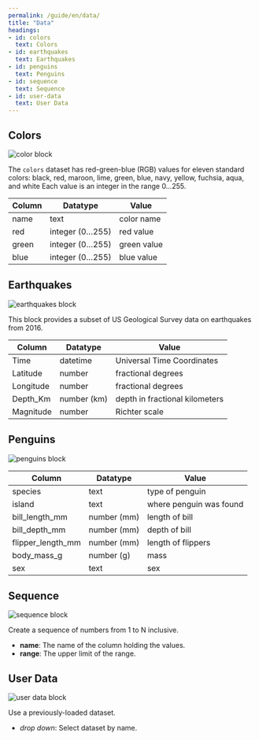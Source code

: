 ```yaml
---
permalink: /guide/en/data/
title: "Data"
headings:
- id: colors
  text: Colors
- id: earthquakes
  text: Earthquakes
- id: penguins
  text: Penguins
- id: sequence
  text: Sequence
- id: user-data
  text: User Data
---
```


## Colors

<img class="block" src="{{page.permalink | append: 'colors.svg' | relative_url}}" alt="color block"/>

The `colors` dataset has red-green-blue (RGB) values for eleven standard colors:
black, red, maroon, lime, green, blue, navy, yellow, fuchsia, aqua, and white
Each value is an integer in the range 0…255.

| Column    | Datatype        | Value       |
| --------- | --------------- | ----------- |
| name      | text            | color name  |
| red       | integer (0…255) | red value   |
| green     | integer (0…255) | green value |
| blue      | integer (0…255) | blue value  |

## Earthquakes

<img class="block" src="{{page.permalink | append: 'earthquakes.svg' | relative_url}}" alt="earthquakes block"/>

This block provides a subset of US Geological Survey data on earthquakes from 2016.

| Column    | Datatype    | Value |
| --------- | ----------- | ----- |
| Time      | datetime    | Universal Time Coordinates |
| Latitude  | number      | fractional degrees |
| Longitude | number      | fractional degrees |
| Depth_Km  | number (km) | depth in fractional kilometers |
| Magnitude | number      | Richter scale |

## Penguins

<img class="block" src="{{page.permalink | append: 'penguins.svg' | relative_url}}" alt="penguins block"/>

| Column            | Datatype    | Value |
| ----------------- | ----------- | ----- |
| species           | text        | type of penguin |
| island            | text        | where penguin was found |
| bill_length_mm    | number (mm) | length of bill |
| bill_depth_mm     | number (mm) | depth of bill |
| flipper_length_mm | number (mm) | length of flippers |
| body_mass_g       | number (g)  | mass |
| sex               | text        | sex |

## Sequence

<img class="block" src="{{page.permalink | append: 'sequence.svg' | relative_url}}" alt="sequence block"/>

Create a sequence of numbers from 1 to N inclusive.

- **name**: The name of the column holding the values.
- **range**: The upper limit of the range.

## User Data

<img class="block" src="{{page.permalink | append: 'user_data.svg' | relative_url}}" alt="user data block"/>

Use a previously-loaded dataset.

- *drop down*: Select dataset by name.
